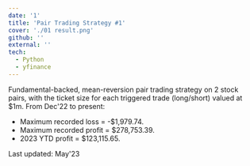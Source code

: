 ```yaml
---
date: '1'
title: 'Pair Trading Strategy #1'
cover: './01 result.png'
github: ''
external: ''
tech:
  - Python
  - yfinance
---
```


Fundamental-backed, mean-reversion pair trading strategy on 2 stock pairs, with the ticket size for each triggered trade (long/short) valued at $1m. From Dec'22 to present:

- Maximum recorded loss = -$1,979.74.
- Maximum recorded profit = $278,753.39.
- 2023 YTD profit = $123,115.65.

Last updated: May'23

